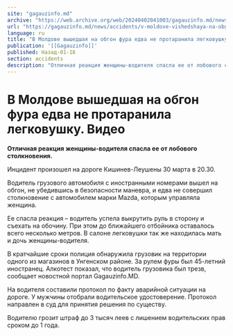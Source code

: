 ```yaml
---
site: "gagauzinfo.md"
archive: "https://web.archive.org/web/20240402041003/gagauzinfo.md/news/accidents/v-moldove-vishedshaya-na-obgon-fura-edva-ne-protaranila-legkovushku-video"
url: "https://gagauzinfo.md/news/accidents/v-moldove-vishedshaya-na-obgon-fura-edva-ne-protaranila-legkovushku-video"
language: ru
title: "В Молдове вышедшая на обгон фура едва не протаранила легковушку. Видео"
publication: '[[Gagauzinfo]]'
published: Назад-01-16
section: accidents
description: "Отличная реакция женщины-водителя спасла ее от лобового столкновения."
---
```


# В Молдове вышедшая на обгон фура едва не протаранила легковушку. Видео

**Отличная реакция женщины-водителя спасла ее от лобового столкновения.**

Инцидент произошел на дороге Кишинев-Леушены 30 марта в 20.30.

Водитель грузового автомобиля с иностранными номерами вышел на обгон, не убедившись в безопасности маневра, и едва не совершил столкновение с автомобилем марки Mazda, которым управляла женщина.

Ее спасла реакция – водитель успела выкрутить руль в сторону и съехать на обочину. При этом до ближайшего отбойника оставалось всего несколько метров. В салоне легковушки так же находилась мать и дочь женщины-водителя.

В кратчайшие сроки полиция обнаружила грузовик на территории одного из магазинов в Унгенском районе. За рулем фуры был 45-летний иностранец. Алкотест показал, что водитель грузовика был трезв, сообщает новостной портал Gagauzinfo.MD.

На водителя составили протокол по факту аварийной ситуации на дороге. У мужчины отобрали водительское удостоверение. Протокол направлен в суд для принятия решения по существу.

Водителю грозит штраф до 3 тысяч леев с лишением водительских прав сроком до 1 года.